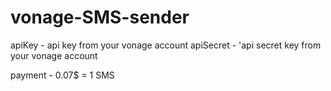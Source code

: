 # vonage-SMS-sender

apiKey - api key from your vonage account
apiSecret -  'api secret key from your vonage account

payment - 0.07$ = 1 SMS
